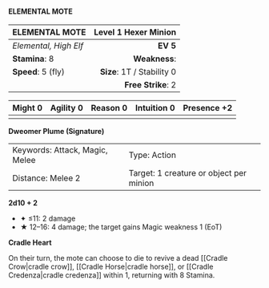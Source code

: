 #### ELEMENTAL MOTE

| ELEMENTAL MOTE        |   **Level 1 Hexer Minion** |
| :-------------------- | -------------------------: |
| *Elemental, High Elf* |                   **EV 5** |
| **Stamina**: 8        |              **Weakness**: |
| **Speed**: 5 (fly)    | **Size**: 1T / Stability 0 |
|                       |         **Free Strike**: 2 |

| **Might** 0 | **Agility** 0 | **Reason** 0 | **Intuition** 0 | **Presence** +2 |
| ----------- | ------------- | ------------ | --------------- | --------------- |
|             |               |              |                 |                 |

**Dweomer Plume (Signature)**

|                                |                                         |
| :----------------------------- | :-------------------------------------- |
| Keywords: Attack, Magic, Melee | Type: Action                            |
| Distance: Melee 2              | Target: 1 creature or object per minion |

**2d10 + 2**

- ✦ ≤11: 2 damage
- ★ 12–16: 4 damage; the target gains Magic weakness 1 (EoT)

**Cradle Heart**

On their turn, the mote can choose to die to revive a dead [[Cradle Crow|cradle crow]], [[Cradle Horse|cradle horse]], or [[Cradle Credenza|cradle credenza]] within 1, returning with 8 Stamina.
